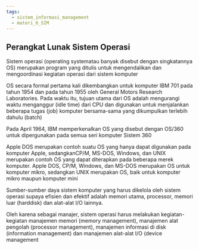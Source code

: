 ```yaml
---
tags:
  - sistem_informasi_management
  - materi_6_SIM
---
```

## Perangkat Lunak Sistem Operasi

Sistem operasi (operating systematau banyak disebut dengan singkatannya OS) merupakan program yang ditulis untuk mengendalikan dan mengoordinasi kegiatan operasi dari sistem komputer

OS secara formal pertama kali dikembangkan untuk komputer IBM 701 pada tahun 1954 dan pada tahun 1955 oleh General Motors Research Laboratories. Pada waktu itu, tujuan utama dari OS adalah mengurangi waktu menganggur (idle time) dari CPU dan digunakan untuk menjalankan beberapa tugas (job) komputer bersama-sama yang dikumpulkan terlebih dahulu (batch)

Pada April 1964, IBM memperkenalkan OS yang disebut dengan OS/360 untuk dipergunakan pada semua seri komputer Sistem 360

Apple DOS merupakan contoh suatu OS yang hanya dapat digunakan pada komputer Apple, sedangkanCP/M, MS-DOS, Windows, dan UNIX merupakan contoh OS yang dapat diterapkan pada beberapa merek komputer. Apple DOS, CP/M, Windows, dan MS-DOS merupakan OS untuk komputer mikro, sedangkan UNIX merupakan OS, baik untuk komputer mikro maupun komputer mini

Sumber-sumber daya sistem komputer yang harus dikelola oleh sistem operasi supaya efisien dan efektif adalah memori utama, processor, memori luar (harddisk) dan alat-alat I/O lainnya. 

Oleh karena sebagai manajer, sistem operasi harus melakukan kegiatan-kegiatan manajemen memori (memory management), manajemen alat pengolah (processor management), manajemen informasi di disk (information management) dan manajemen alat-alat I/O (device management

